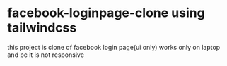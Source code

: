 # facebook-loginpage-clone using tailwindcss

this project is clone of facebook login page(ui only)
works only on laptop and pc it is not responsive
